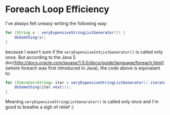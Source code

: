 # Foreach Loop Efficiency

I've always felt uneasy writing the following way:
```java
for (String s : veryExpensiveStringListGenerator()) {
	doSomthing(s);
}
```
because I wasn't sure if the `veryExpensiveIntListGenerator()` is called only once. But according to 
the Java 5 doc[http://docs.oracle.com/javase/1.5.0/docs/guide/language/foreach.html] (where foreach 
was first introduced in Java), the code above is equivalant to:
```java
for (Iterator<String> iter = veryExpensiveStringListGenerator().iterator(); i.hasNext(); ) {
	doSomething(iter.next());
}
```
Meaning `veryExpensiveStringListGenerator()` is called only once and I'm good to breathe a sigh of 
relief :)
